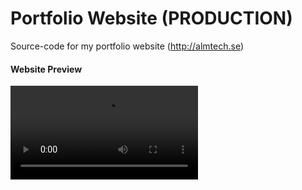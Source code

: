 # Portfolio Website (PRODUCTION)
Source-code for my portfolio website (http://almtech.se)

#### Website Preview
![Website Preview](misc/website_showcase.mkv)
